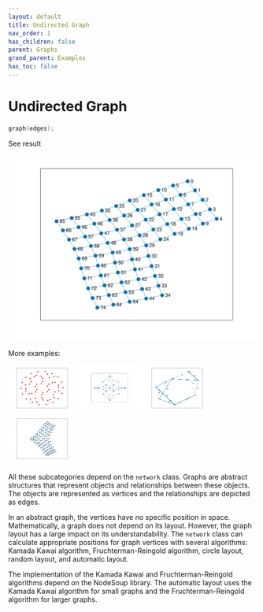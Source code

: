 ```yaml
---
layout: default
title: Undirected Graph
nav_order: 1
has_children: false
parent: Graphs
grand_parent: Examples
has_toc: false
---
```

# Undirected Graph

```cpp
graph(edges);
```


See result

[![example_graph_1](graph/graph_1.svg)](https://github.com/alandefreitas/matplotplusplus/blob/master/examples/graphs/graph/graph_1.cpp)

More examples:
    
[![example_graph_2](graph/graph_2_thumb.png)](https://github.com/alandefreitas/matplotplusplus/blob/master/examples/graphs/graph/graph_2.cpp)  [![example_graph_3](graph/graph_3_thumb.png)](https://github.com/alandefreitas/matplotplusplus/blob/master/examples/graphs/graph/graph_3.cpp)  [![example_graph_4](graph/graph_4_thumb.png)](https://github.com/alandefreitas/matplotplusplus/blob/master/examples/graphs/graph/graph_4.cpp)  [![example_graph_5](graph/graph_5_thumb.png)](https://github.com/alandefreitas/matplotplusplus/blob/master/examples/graphs/graph/graph_5.cpp)
  

All these subcategories depend on the `network` class. Graphs are abstract structures that represent objects and relationships between these objects. The objects are represented as vertices and the relationships are depicted as edges.

In an abstract graph, the vertices have no specific position in space. Mathematically, a graph does not depend on its layout. However, the graph layout has a large impact on its understandability. The `network` class can calculate appropriate positions for graph vertices with several algorithms: Kamada Kawai algorithm, Fruchterman-Reingold algorithm, circle layout, random layout, and automatic layout.

The implementation of the Kamada Kawai and Fruchterman-Reingold algorithms depend on the NodeSoup library. The automatic layout uses the Kamada Kawai algorithm for small graphs and the Fruchterman-Reingold algorithm for larger graphs.





<!-- Generated with mdsplit: https://github.com/alandefreitas/mdsplit -->
